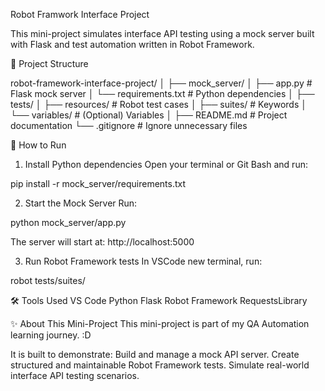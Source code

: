 Robot Framwork Interface Project

This mini-project simulates interface API testing using a mock server built with Flask and test automation written in Robot Framework.


📂 Project Structure

robot-framework-interface-project/
│
├── mock_server/
│   ├── app.py              # Flask mock server
│   └── requirements.txt    # Python dependencies
│
├── tests/
│   ├── resources/          # Robot test cases
│   ├── suites/             # Keywords
│   └── variables/          # (Optional) Variables
│
├── README.md               # Project documentation
└── .gitignore              # Ignore unnecessary files



🚀 How to Run
1. Install Python dependencies
Open your terminal or Git Bash and run:

pip install -r mock_server/requirements.txt



2. Start the Mock Server
Run:

python mock_server/app.py

The server will start at:
http://localhost:5000



3. Run Robot Framework tests
In VSCode new terminal, run:

robot tests/suites/



🛠️ Tools Used
VS Code
Python
Flask
Robot Framework
RequestsLibrary



✨ About This Mini-Project
This mini-project is part of my QA Automation learning journey.  :D

It is built to demonstrate:
Build and manage a mock API server.
Create structured and maintainable Robot Framework tests.
Simulate real-world interface API testing scenarios.